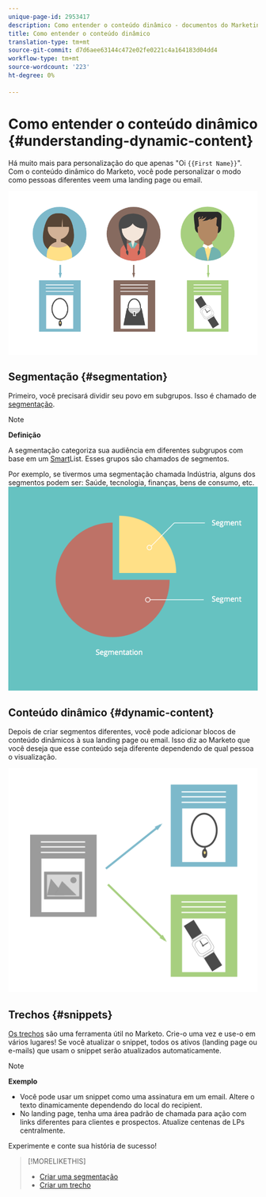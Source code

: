 ```yaml
---
unique-page-id: 2953417
description: Como entender o conteúdo dinâmico - documentos do Marketing - Documentação do produto
title: Como entender o conteúdo dinâmico
translation-type: tm+mt
source-git-commit: d7d6aee63144c472e02fe0221c4a164183d04dd4
workflow-type: tm+mt
source-wordcount: '223'
ht-degree: 0%

---
```



# Como entender o conteúdo dinâmico {#understanding-dynamic-content}

Há muito mais para personalização do que apenas &quot;Oi `{{First Name}}`&quot;. Com o conteúdo dinâmico do Marketo, você pode personalizar o modo como pessoas diferentes veem uma landing page ou email.

![](assets/artboard-1.png)

## Segmentação {#segmentation}

Primeiro, você precisará dividir seu povo em subgrupos. Isso é chamado de [segmentação](create-a-segmentation.md).

>[!NOTE]
>
>**Definição**
>
>A segmentação categoriza sua audiência em diferentes subgrupos com base em um [Smart](../../../../product-docs/core-marketo-concepts/smart-campaigns/understanding-smart-campaigns.md)List. Esses grupos são chamados de segmentos.

Por exemplo, se tivermos uma segmentação chamada Indústria, alguns dos segmentos podem ser: Saúde, tecnologia, finanças, bens de consumo, etc.   ![](assets/artboard-2.png)

## Conteúdo dinâmico {#dynamic-content}

Depois de criar segmentos diferentes, você pode adicionar blocos de conteúdo dinâmicos à sua landing page ou email. Isso diz ao Marketo que você deseja que esse conteúdo seja diferente dependendo de qual pessoa o visualização.

![](assets/artboard-3.png)

## Trechos {#snippets}

[Os trechos](../../../../product-docs/personalization/segmentation-and-snippets/snippets/create-a-snippet.md) são uma ferramenta útil no Marketo. Crie-o uma vez e use-o em vários lugares! Se você atualizar o snippet, todos os ativos (landing page ou e-mails) que usam o snippet serão atualizados automaticamente.

>[!NOTE]
>
>**Exemplo**
>
>* Você pode usar um snippet como uma assinatura em um email. Altere o texto dinamicamente dependendo do local do recipient.
>* No landing page, tenha uma área padrão de chamada para ação com links diferentes para clientes e prospectos. Atualize centenas de LPs centralmente.

>



Experimente e conte sua história de sucesso!

>[!MORELIKETHIS]
>
>* [Criar uma segmentação](create-a-segmentation.md)
>* [Criar um trecho](../../../../product-docs/personalization/segmentation-and-snippets/snippets/create-a-snippet.md)

>



